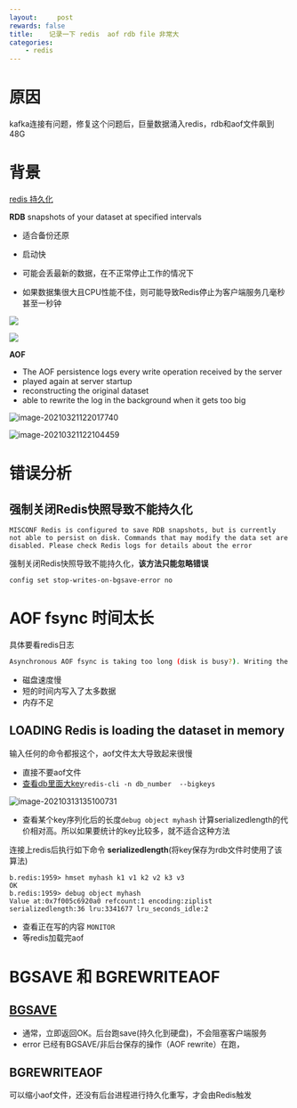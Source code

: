 ```yaml
---
layout:     post
rewards: false
title:    记录一下 redis  aof rdb file 非常大
categories:
    - redis
---
```


# 原因

kafka连接有问题，修复这个问题后，巨量数据涌入redis，rdb和aof文件飙到48G

# 背景

[redis 持久化](https://redis.io/topics/persistence)

**RDB** snapshots of your dataset at specified intervals

- 适合备份还原

- 启动快

- 可能会丢最新的数据，在不正常停止工作的情况下

- 如果数据集很大且CPU性能不佳，则可能导致Redis停止为客户端服务几毫秒甚至一秒钟

![](https://cdn.jsdelivr.net/gh/631068264/img/008eGmZEgy1gorenp5i9bj31aw0r4tf3.jpg)

![](https://cdn.jsdelivr.net/gh/631068264/img/008eGmZEgy1goreo4r1x1j31g60oagr8.jpg)

**AOF** 

- The AOF persistence logs every write operation received by the server
- played again at server startup
- reconstructing the original dataset
- able to rewrite the log in the background when it gets too big

![image-20210321122017740](https://cdn.jsdelivr.net/gh/631068264/img/008eGmZEgy1goreq2r0g9j31c80u0kjm.jpg)

![image-20210321122104459](https://cdn.jsdelivr.net/gh/631068264/img/008eGmZEgy1goreqvnk6pj31ok0so1kz.jpg)

# 错误分析

## 强制关闭Redis快照导致不能持久化

```
MISCONF Redis is configured to save RDB snapshots, but is currently not able to persist on disk. Commands that may modify the data set are disabled. Please check Redis logs for details about the error
```

强制关闭Redis快照导致不能持久化，**该方法只能忽略错误**

```
config set stop-writes-on-bgsave-error no
```



# AOF fsync 时间太长

具体要看redis日志

```bash
Asynchronous AOF fsync is taking too long (disk is busy?). Writing the AOF buffer without waiting for fsync to complete, this may slow down Redis.
```

- 磁盘速度慢
- 短的时间内写入了太多数据
- 内存不足

## LOADING Redis is loading the dataset in memory

输入任何的命令都报这个，aof文件太大导致起来很慢

- 直接不要aof文件
- [查看db里面大key](https://stackoverflow.com/questions/7638542/redis-show-database-size-size-for-keys)`redis-cli -n db_number  --bigkeys`

![image-20210313135100731](https://cdn.jsdelivr.net/gh/631068264/img/008eGmZEgy1goi8e0t3ngj30h508vjwt.jpg)

- 查看某个key序列化后的长度`debug object myhash` 计算serializedlength的代价相对高。所以如果要统计的key比较多，就不适合这种方法

连接上redis后执行如下命令 **serializedlength**(将key保存为rdb文件时使用了该算法)

```
b.redis:1959> hmset myhash k1 v1 k2 v2 k3 v3
OK
b.redis:1959> debug object myhash
Value at:0x7f005c6920a0 refcount:1 encoding:ziplist serializedlength:36 lru:3341677 lru_seconds_idle:2
```

- 查看正在写的内容 `MONITOR`
- 等redis加载完aof

# BGSAVE 和 BGREWRITEAOF

## [BGSAVE](https://redis.io/commands/bgsave)

- 通常，立即返回OK。后台跑save(持久化到硬盘)，不会阻塞客户端服务
- error 已经有BGSAVE/非后台保存的操作（AOF rewrite）在跑，



## BGREWRITEAOF

可以缩小aof文件，还没有后台进程进行持久化重写，才会由Redis触发


